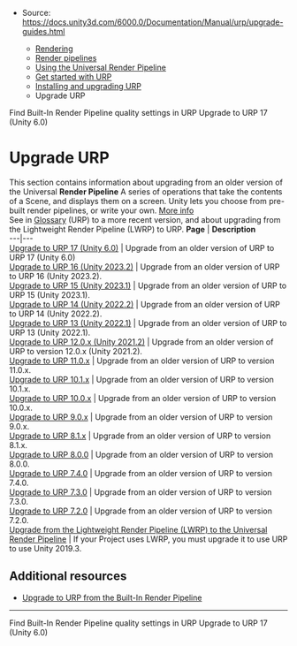 * Source: https://docs.unity3d.com/6000.0/Documentation/Manual/urp/upgrade-guides.html

  * [Rendering](https://docs.unity3d.com/6000.0/Documentation/Manual/rendering-and-post-processing.html)
  * [Render pipelines](https://docs.unity3d.com/6000.0/Documentation/Manual/render-pipelines.html)
  * [Using the Universal Render Pipeline](https://docs.unity3d.com/6000.0/Documentation/Manual/universal-render-pipeline.html)
  * [Get started with URP](https://docs.unity3d.com/6000.0/Documentation/Manual/urp/introduction-landing.html)
  * [Installing and upgrading URP](https://docs.unity3d.com/6000.0/Documentation/Manual/urp/InstallingAndConfiguringURP.html)
  * Upgrade URP


[](https://docs.unity3d.com/6000.0/Documentation/Manual/urp/birp-onboarding/quality-settings-location.html)
Find Built-In Render Pipeline quality settings in URP
[](https://docs.unity3d.com/6000.0/Documentation/Manual/urp/upgrade-guide-unity-6.html)
Upgrade to URP 17 (Unity 6.0)
# Upgrade URP
This section contains information about upgrading from an older version of the Universal **Render Pipeline** A series of operations that take the contents of a Scene, and displays them on a screen. Unity lets you choose from pre-built render pipelines, or write your own. [More info](https://docs.unity3d.com/6000.0/Documentation/Manual/render-pipelines.html)  
See in [Glossary](https://docs.unity3d.com/6000.0/Documentation/Manual/Glossary.html#Renderpipeline) (URP) to a more recent version, and about upgrading from the Lightweight Render Pipeline (LWRP) to URP.
**Page** | **Description**  
---|---  
[Upgrade to URP 17 (Unity 6.0)](https://docs.unity3d.com/6000.0/Documentation/Manual/urp/upgrade-guide-unity-6.html) | Upgrade from an older version of URP to URP 17 (Unity 6.0)  
[Upgrade to URP 16 (Unity 2023.2)](https://docs.unity3d.com/6000.0/Documentation/Manual/urp/upgrade-guide-2023-2.html) | Upgrade from an older version of URP to URP 16 (Unity 2023.2).  
[Upgrade to URP 15 (Unity 2023.1)](https://docs.unity3d.com/6000.0/Documentation/Manual/urp/upgrade-guide-2023-1.html) | Upgrade from an older version of URP to URP 15 (Unity 2023.1).  
[Upgrade to URP 14 (Unity 2022.2)](https://docs.unity3d.com/6000.0/Documentation/Manual/urp/upgrade-guide-2022-2.html) | Upgrade from an older version of URP to URP 14 (Unity 2022.2).  
[Upgrade to URP 13 (Unity 2022.1)](https://docs.unity3d.com/6000.0/Documentation/Manual/urp/upgrade-guide-2022-1.html) | Upgrade from an older version of URP to URP 13 (Unity 2022.1).  
[Upgrade to URP 12.0.x (Unity 2021.2)](https://docs.unity3d.com/6000.0/Documentation/Manual/urp/upgrade-guide-2021-2.html) | Upgrade from an older version of URP to version 12.0.x (Unity 2021.2).  
[Upgrade to URP 11.0.x](https://docs.unity3d.com/6000.0/Documentation/Manual/urp/upgrade-guide-11-0-x.html) | Upgrade from an older version of URP to version 11.0.x.  
[Upgrade to URP 10.1.x](https://docs.unity3d.com/6000.0/Documentation/Manual/urp/upgrade-guide-10-1-x.html) | Upgrade from an older version of URP to version 10.1.x.  
[Upgrade to URP 10.0.x](https://docs.unity3d.com/6000.0/Documentation/Manual/urp/upgrade-guide-10-0-x.html) | Upgrade from an older version of URP to version 10.0.x.  
[Upgrade to URP 9.0.x](https://docs.unity3d.com/6000.0/Documentation/Manual/urp/upgrade-guide-9-0-x.html) | Upgrade from an older version of URP to version 9.0.x.  
[Upgrade to URP 8.1.x](https://docs.unity3d.com/6000.0/Documentation/Manual/urp/upgrade-guide-8-1-0.html) | Upgrade from an older version of URP to version 8.1.x.  
[Upgrade to URP 8.0.0](https://docs.unity3d.com/6000.0/Documentation/Manual/urp/upgrade-guide-8-0-0.html) | Upgrade from an older version of URP to version 8.0.0.  
[Upgrade to URP 7.4.0](https://docs.unity3d.com/6000.0/Documentation/Manual/urp/upgrade-guide-7-4-0.html) | Upgrade from an older version of URP to version 7.4.0.  
[Upgrade to URP 7.3.0](https://docs.unity3d.com/6000.0/Documentation/Manual/urp/upgrade-guide-7-3-0.html) | Upgrade from an older version of URP to version 7.3.0.  
[Upgrade to URP 7.2.0](https://docs.unity3d.com/6000.0/Documentation/Manual/urp/upgrade-guide-7-2-0.html) | Upgrade from an older version of URP to version 7.2.0.  
[Upgrade from the Lightweight Render Pipeline (LWRP) to the Universal Render Pipeline](https://docs.unity3d.com/6000.0/Documentation/Manual/urp/upgrade-lwrp-to-urp.html) | If your Project uses LWRP, you must upgrade it to use URP to use Unity 2019.3.  
## Additional resources
  * [Upgrade to URP from the Built-In Render Pipeline](https://docs.unity3d.com/6000.0/Documentation/Manual/urp/upgrading-from-birp.html)


* * *
[](https://docs.unity3d.com/6000.0/Documentation/Manual/urp/birp-onboarding/quality-settings-location.html)
Find Built-In Render Pipeline quality settings in URP
[](https://docs.unity3d.com/6000.0/Documentation/Manual/urp/upgrade-guide-unity-6.html)
Upgrade to URP 17 (Unity 6.0)
